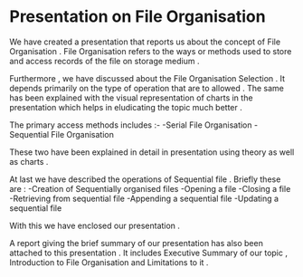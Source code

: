 # Presentation on File Organisation 

We have created a presentation that reports us about the concept of File Organisation . File Organisation refers to the ways or methods used to store and access records of the file on storage medium . 

Furthermore , we have discussed about the File Organisation Selection . It depends primarily on the type of operation that are to allowed . The same has been explained with the visual representation of charts in the presentation which helps in eludicating the topic much better . 

The primary access methods includes :-
-Serial File Organisation
-Sequential File Organisation 

These two have been explained in detail in presentation using theory as well as charts . 

At last we have described the operations of Sequential file . Briefly these are :
                                     -Creation of Sequentially organised files 
                                     -Opening a file 
                                     -Closing a file 
                                     -Retrieving from sequential file
                                     -Appending a sequential file
                                     -Updating a sequential file

With this we have enclosed our presentation .


 A report giving the brief summary of our presentation has also been attached to this presentation . It includes Executive Summary of our topic , Introduction to File Organisation and Limitations to it . 


